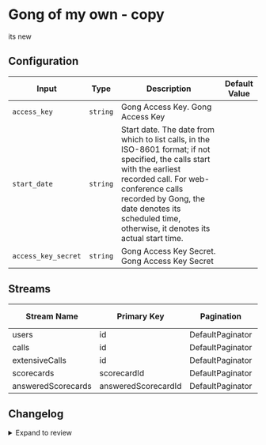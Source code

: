 # Gong of my own - copy
its new

## Configuration

| Input | Type | Description | Default Value |
|-------|------|-------------|---------------|
| `access_key` | `string` | Gong Access Key. Gong Access Key |  |
| `start_date` | `string` | Start date. The date from which to list calls, in the ISO-8601 format; if not specified, the calls start with the earliest recorded call. For web-conference calls recorded by Gong, the date denotes its scheduled time, otherwise, it denotes its actual start time. |  |
| `access_key_secret` | `string` | Gong Access Key Secret. Gong Access Key Secret |  |

## Streams
| Stream Name | Primary Key | Pagination | Supports Full Sync | Supports Incremental |
|-------------|-------------|------------|---------------------|----------------------|
| users | id | DefaultPaginator | ✅ |  ❌  |
| calls | id | DefaultPaginator | ✅ |  ❌  |
| extensiveCalls | id | DefaultPaginator | ✅ |  ❌  |
| scorecards | scorecardId | DefaultPaginator | ✅ |  ❌  |
| answeredScorecards | answeredScorecardId | DefaultPaginator | ✅ |  ❌  |

## Changelog

<details>
  <summary>Expand to review</summary>

| Version          | Date       | Subject        |
|------------------|------------|----------------|
| 0.0.1 | 2024-09-17 | Initial release by [@erohmensing](https://github.com/erohmensing) via Connector Builder|

</details>